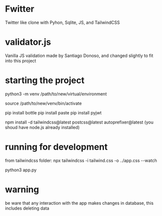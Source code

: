 # Fwitter
Twitter like clone with Pyhon, Sqlite, JS, and TailwindCSS

# validator.js
Vanilla JS validation made by Santiago Donoso, and changed slightly to fit into this project

# starting the project
python3 -m venv /path/to/new/virtual/environment

source /path/to/new/venv/bin/activate

pip install bottle
pip install paste
pip install pyjwt

npm install -d tailwindcss@latest postcss@latest autoprefixer@latest (you shoud have node.js already installed)

# running for development
from tailwindcss folder:
npx tailwindcss -i tailwind.css -o ../app.css --watch

python3 app.py

# warning
be ware that any interaction with the app makes changes in database, this includes deleting data


